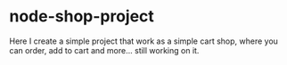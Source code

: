 # node-shop-project
Here I create a simple project that work as a simple cart shop, where you can order, add to cart and more... still working on it.
